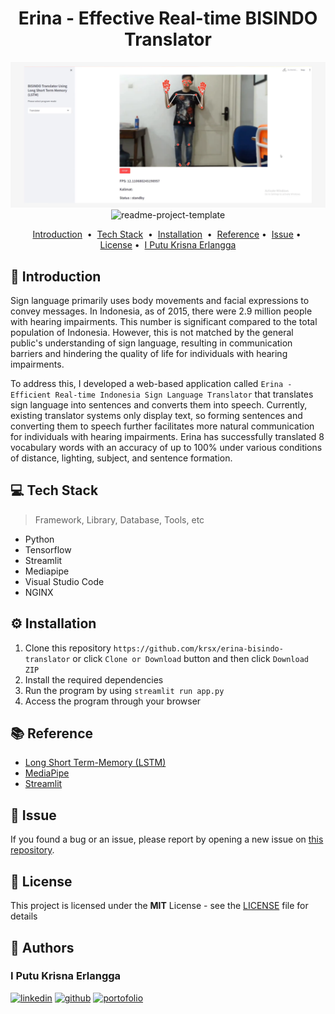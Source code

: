 <!-- git remote add origin https|ssh:path/to/the/repository.git  -->
<!-- git pull origin main --rebase -->
<div align="center">
<h1> Erina - Effective Real-time BISINDO Translator </h1>
<a href="https://github.com/krsx/erina-bisindo-translator">
    <img src="./img/erina.png" alt="readme-project-template">
</a>
<img src="./img/bab3-block-diagram-nuc" alt="readme-project-template">
</div>

<!-- You can make badge by read on official documentation at https://shields.io/badges -->

<p align="center">
<a href="#-introduction">Introduction</a> &nbsp;&bull;&nbsp;
<a href="#-tech-stack">Tech Stack</a> &nbsp;&bull;&nbsp;
<a href="#%EF%B8%8F-installation">Installation</a> &nbsp;&bull;&nbsp;
<!-- <a href="#%EF%B8%8F-demo">Demo</a> &nbsp;&bull;&nbsp; -->
<a href="#-reference">Reference</a>&nbsp;&bull;&nbsp;
<a href="#-issue">Issue</a>&nbsp;&bull;&nbsp;
<a href="#-license">License</a>&nbsp;&bull;&nbsp;
<a href="#-author">I Putu Krisna Erlangga</a>
</p>

## 📄 Introduction

Sign language primarily uses body movements and facial expressions to convey messages. In Indonesia, as of 2015, there were 2.9 million people with hearing impairments. This number is significant compared to the total population of Indonesia. However, this is not matched by the general public's understanding of sign language, resulting in communication barriers and hindering the quality of life for individuals with hearing impairments.

To address this, I developed a web-based application called `Erina - Efficient Real-time Indonesia Sign Language Translator` that translates sign language into sentences and converts them into speech. Currently, existing translator systems only display text, so forming sentences and converting them to speech further facilitates more natural communication for individuals with hearing impairments. Erina has successfully translated 8 vocabulary words with an accuracy of up to 100% under various conditions of distance, lighting, subject, and sentence formation.

## 💻 Tech Stack

> Framework, Library, Database, Tools, etc

<!-- You can search the logo with https://simpleicons.org and copy the name in logo=copyhere same with color after badge/YourText-YourColor-->

- Python
- Tensorflow
- Streamlit
- Mediapipe
- Visual Studio Code
- NGINX

## ⚙️ Installation

1. Clone this repository `https://github.com/krsx/erina-bisindo-translator` or click `Clone or Download` button and then click `Download ZIP`
2. Install the required dependencies
3. Run the program by using `streamlit run app.py`
4. Access the program through your browser

<!-- ## 📽️ Demo

<!-- If Needed  -->
<!-- <div align="center">
    <img src="./img/demo.gif" alt="Demo">
</div> -->

## 📚 Reference

<!-- If Needed -->

- [Long Short Term-Memory (LSTM)](https://keras.io/api/layers/recurrent_layers/lstm/)
- [MediaPipe](https://ai.google.dev/edge/mediapipe/)
- [Streamlit](https://streamlit.io/)

## 🚩 Issue

If you found a bug or an issue, please report by opening a new issue on [this repository]([https://github.com/zer0-911/paper-drone/issues](https://github.com/krsx/erina-bisindo-translator/issues)).

## 📝 License

This project is licensed under the **MIT** License - see the [LICENSE](LICENSE) file for details

## 📌 Authors

<p align="center">
<h3> I Putu Krisna Erlangga </h3>
<a target="_blank" href="https://www.linkedin.com/in/krisna-erlangga/"><img height="20" src="https://img.shields.io/badge/LinkedIn-0077B5?style=for-the-badge&logo=linkedin&logoColor=white" alt="linkedin" /></a>
<a target="_blank" href="https://github.com/krsx"><img height="20" src="https://img.shields.io/badge/Github-000000?style=for-the-badge&logo=github&logoColor=white" alt="github"/></a>
<a target="_blank" href="https://krsx-dev.framer.website/">
<img height="20" src="https://img.shields.io/badge/Portfolio-00BC8E?style=for-the-badge&logo=googlecloud&logoColor=white" alt="portofolio"/>
</a>
</p>
